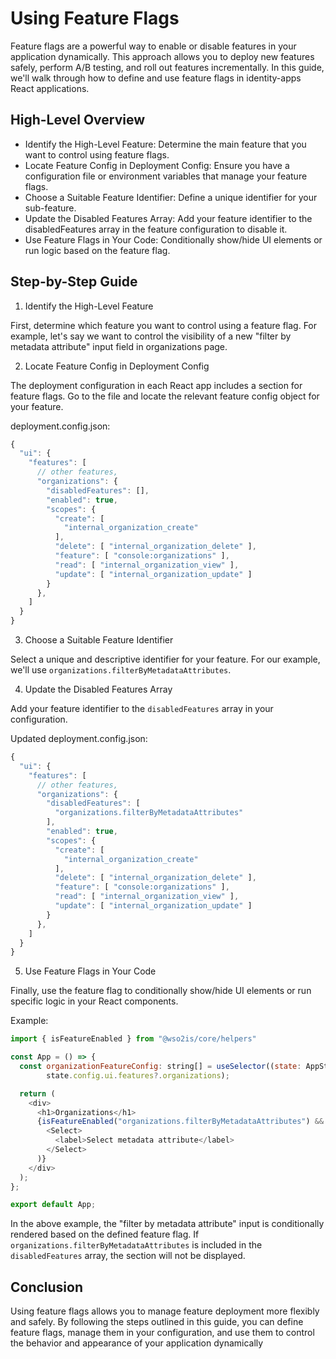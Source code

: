 # Using Feature Flags

Feature flags are a powerful way to enable or disable features in your application dynamically. This approach allows you to 
deploy new features safely, perform A/B testing, and roll out features incrementally. In this guide, we'll walk through how to 
define and use feature flags in identity-apps React applications.

## High-Level Overview

- Identify the High-Level Feature: Determine the main feature that you want to control using feature flags.
- Locate Feature Config in Deployment Config: Ensure you have a configuration file or environment variables that manage your feature flags.
- Choose a Suitable Feature Identifier: Define a unique identifier for your sub-feature.
- Update the Disabled Features Array: Add your feature identifier to the disabledFeatures array in the feature configuration to disable it.
- Use Feature Flags in Your Code: Conditionally show/hide UI elements or run logic based on the feature flag.

## Step-by-Step Guide

1. Identify the High-Level Feature

First, determine which feature you want to control using a feature flag. For example, let's say we want to control the visibility
of a new "filter by metadata attribute" input field in organizations page.

2. Locate Feature Config in Deployment Config

The deployment configuration in each React app includes a section for feature flags. Go to the file and locate the relevant
feature config object for your feature.

deployment.config.json:

```js
{
  "ui": {
    "features": [
      // other features,
      "organizations": { 
        "disabledFeatures": [],
        "enabled": true,
        "scopes": {
          "create": [ 
            "internal_organization_create"
          ],
          "delete": [ "internal_organization_delete" ],
          "feature": [ "console:organizations" ],
          "read": [ "internal_organization_view" ], 
          "update": [ "internal_organization_update" ] 
        }
      },   
    ]
  }
}
```

3. Choose a Suitable Feature Identifier

Select a unique and descriptive identifier for your feature. For our example, we'll use `organizations.filterByMetadataAttributes`.

4. Update the Disabled Features Array
   
Add your feature identifier to the `disabledFeatures` array in your configuration.

Updated deployment.config.json:

```js
{
  "ui": {
    "features": [
      // other features,
      "organizations": { 
        "disabledFeatures": [
          "organizations.filterByMetadataAttributes"
        ],
        "enabled": true,
        "scopes": {
          "create": [ 
            "internal_organization_create"
          ],
          "delete": [ "internal_organization_delete" ],
          "feature": [ "console:organizations" ],
          "read": [ "internal_organization_view" ], 
          "update": [ "internal_organization_update" ] 
        }
      },   
    ]
  }
}
```

5. Use Feature Flags in Your Code

Finally, use the feature flag to conditionally show/hide UI elements or run specific logic in your React components.

Example:

```js
import { isFeatureEnabled } from "@wso2is/core/helpers"

const App = () => {
  const organizationFeatureConfig: string[] = useSelector((state: AppState) =>
        state.config.ui.features?.organizations);

  return (
    <div>
      <h1>Organizations</h1>
      {isFeatureEnabled("organizations.filterByMetadataAttributes") && (
        <Select>
          <label>Select metadata attribute</label>
        </Select>
      )}
    </div>
  );
};

export default App;
```

In the above example, the "filter by metadata attribute" input is conditionally rendered based on the defined feature flag. If
`organizations.filterByMetadataAttributes` is included in the `disabledFeatures` array, the section will not be displayed.

## Conclusion

Using feature flags allows you to manage feature deployment more flexibly and safely. By following the steps outlined in this 
guide, you can define feature flags, manage them in your configuration, and use them to control the behavior and appearance of 
your application dynamically
